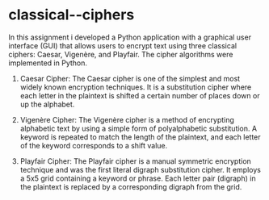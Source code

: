 # classical--ciphers
In this assignment i developed a Python application with a  graphical user interface (GUI) that allows users to encrypt text using three classical  ciphers: Caesar, Vigenère, and Playfair. The cipher algorithms were implemented  in Python.

1. Caesar Cipher: The Caesar cipher is one of the simplest and most widely 
known encryption techniques. It is a substitution cipher where each letter in the 
plaintext is shifted a certain number of places down or up the alphabet.



2. Vigenère Cipher: The Vigenère cipher is a method of encrypting alphabetic 
text by using a simple form of polyalphabetic substitution. A keyword is 
repeated to match the length of the plaintext, and each letter of the keyword 
corresponds to a shift value.


3. Playfair Cipher: The Playfair cipher is a manual symmetric encryption 
technique and was the first literal digraph substitution cipher. It employs a 5x5 
grid containing a keyword or phrase. Each letter pair (digraph) in the plaintext 
is replaced by a corresponding digraph from the grid.
